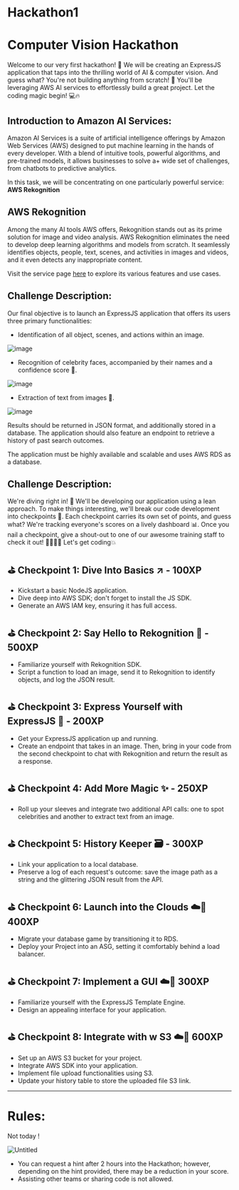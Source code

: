 # Hackathon1
# Computer Vision Hackathon

Welcome to our very first hackathon! 🎉 We will be creating an ExpressJS application that taps into the thrilling world of AI & computer vision. And guess what? You're not building anything from scratch! 🚀 You'll be leveraging AWS AI services to effortlessly build a great project. Let the coding magic begin! 💻🔥

## Introduction to Amazon AI Services:

 Amazon AI Services is a suite of artificial intelligence offerings by Amazon Web Services (AWS) designed to put machine learning in the hands of every developer. With a blend of intuitive tools, powerful algorithms, and pre-trained models, it allows businesses to solve a+ wide set of challenges, from chatbots to predictive analytics.

In this task, we will be concentrating on one particularly powerful service: **AWS Rekognition**

## **AWS Rekognition**

Among the many AI tools AWS offers, Rekognition stands out as its prime solution for image and video analysis. AWS Rekognition eliminates the need to develop deep learning algorithms and models from scratch. It seamlessly identifies objects, people, text, scenes, and activities in images and videos, and it even detects any inappropriate content.

Visit the service page [here](https://aws.amazon.com/rekognition/) to explore its various features and use cases.

## Challenge Description:

Our final objective is to launch an ExpressJS application that offers its users three primary functionalities:

- Identification of all object, scenes, and actions within an image.

![image](https://github.com/suzanayesh/Hackathon1/assets/100838193/e4e5642e-65e1-44e5-b230-92ce1e890f9f)

- Recognition of celebrity faces, accompanied by their names and a confidence score 🌟.

![image](https://github.com/suzanayesh/Hackathon1/assets/100838193/e0377e35-4623-46f2-a114-7e8f487cb1bd)

- Extraction of text from images 📜.

![image](https://github.com/suzanayesh/Hackathon1/assets/100838193/1c5c9de2-62d4-4f41-9f4e-a4f9ea2c69cf)

Results should be returned in JSON format, and additionally stored in a database. The application should also feature an endpoint to retrieve a history of past search outcomes.

The application must be highly available and scalable and uses AWS RDS as a database.

## Challenge Description:

We're diving right in! 🚀 We'll be developing our application using a lean approach. To make things interesting, we'll break our code development into checkpoints 🎯. Each checkpoint carries its own set of points, and guess what? We're tracking everyone's scores on a lively dashboard 📊. Once you nail a checkpoint, give a shout-out to one of our awesome training staff to check it out! 👩‍💻👨‍💻 Let's get coding💥

## ⛳ **Checkpoint 1: Dive Into Basics** ↗️ - 100XP

- Kickstart a basic NodeJS application.
- Dive deep into AWS SDK; don't forget to install the JS SDK.
- Generate an AWS IAM key, ensuring it has full access.

## ⛳ **Checkpoint 2: Say Hello to Rekognition 📸 - 500XP**

- Familiarize yourself with Rekognition SDK.
- Script a function to load an image, send it to Rekognition to identify objects, and log the JSON result.

## ⛳ **Checkpoint 3: Express Yourself with ExpressJS 🚂 - 200XP**

- Get your ExpressJS application up and running.
- Create an endpoint that takes in an image. Then, bring in your code from the second checkpoint to chat with Rekognition and return the result as a response.

## ⛳ **Checkpoint 4: Add More Magic ✨ - 250XP**

- Roll up your sleeves and integrate two additional API calls: one to spot celebrities and another to extract text from an image.

## ⛳ Checkpoint 5: History Keeper 🗃️ **- 300XP**

- Link your application to a local database.
- Preserve a log of each request's outcome: save the image path as a string and the glittering JSON result from the API.

## ⛳ Checkpoint 6: **Launch into the Clouds ☁️🚀 400XP**

- Migrate your database game by transitioning it to RDS.
- Deploy your Project into an ASG, setting it comfortably behind a load balancer.

## ⛳ Checkpoint 7: Implement a GUI ☁️🚀 300XP

- Familiarize yourself with the ExpressJS Template Engine.
- Design an appealing interface for your application.

## ****⛳ Checkpoint 8: Integrate with w S3 ☁️🚀 600XP****

- Set up an AWS S3 bucket for your project.
- Integrate AWS SDK into your application.
- Implement file upload functionalities using S3.
- Update your history table to store the uploaded file S3 link.

---

# Rules:

Not today ! 

![Untitled](https://prod-files-secure.s3.us-west-2.amazonaws.com/bb2f715c-3f98-4235-83d1-a8b274248612/07172bee-a438-4fd6-bd94-2da170233e38/Untitled.png)

- You can request a hint after 2 hours into the Hackathon; however, depending on the hint provided, there may be a reduction in your score.
- Assisting other teams or sharing code is not allowed.
